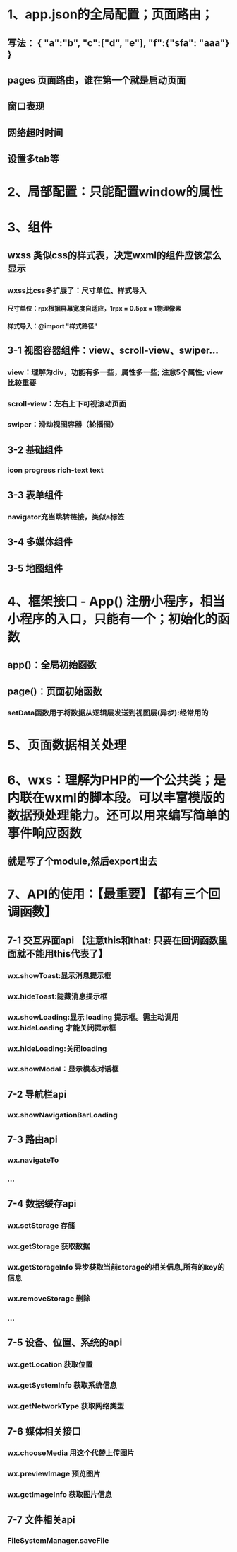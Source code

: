 # 1、app.json的全局配置；页面路由；
## 写法： { "a":"b", "c":["d", "e"], "f":{"sfa": "aaa"} }
## pages 页面路由，谁在第一个就是启动页面
## 窗口表现
## 网络超时时间
## 设置多tab等

# 2、局部配置：只能配置window的属性

# 3、组件
## wxss 类似css的样式表，决定wxml的组件应该怎么显示
### wxss比css多扩展了：尺寸单位、样式导入
#### 尺寸单位：rpx根据屏幕宽度自适应，1rpx = 0.5px = 1物理像素
#### 样式导入：@import "样式路径"

## 3-1 视图容器组件：view、scroll-view、swiper...
### view：理解为div，功能有多一些，属性多一些; 注意5个属性; view比较重要
### scroll-view：左右上下可视滚动页面
### swiper：滑动视图容器（轮播图）

## 3-2 基础组件
### icon progress rich-text text

## 3-3 表单组件
### navigator充当跳转链接，类似a标签

## 3-4 多媒体组件

## 3-5 地图组件

# 4、框架接口 - App() 注册小程序，相当小程序的入口，只能有一个；初始化的函数
## app()：全局初始函数
## page()：页面初始函数
### setData函数用于将数据从逻辑层发送到视图层(异步):经常用的

# 5、页面数据相关处理

# 6、wxs：理解为PHP的一个公共类；是内联在wxml的脚本段。可以丰富模版的数据预处理能力。还可以用来编写简单的事件响应函数
## 就是写了个module,然后export出去

# 7、API的使用：【最重要】【都有三个回调函数】

## 7-1 交互界面api 【注意this和that: 只要在回调函数里面就不能用this代表了】
### wx.showToast:显示消息提示框
### wx.hideToast:隐藏消息提示框
### wx.showLoading:显示 loading 提示框。需主动调用 wx.hideLoading 才能关闭提示框
### wx.hideLoading:关闭loading
### wx.showModal：显示模态对话框

## 7-2 导航栏api
### wx.showNavigationBarLoading

## 7-3 路由api
### wx.navigateTo
### ...

## 7-4 数据缓存api
### wx.setStorage 存储
### wx.getStorage 获取数据
### wx.getStorageInfo 异步获取当前storage的相关信息,所有的key的信息
### wx.removeStorage 删除
### ...

## 7-5 设备、位置、系统的api
### wx.getLocation 获取位置
### wx.getSystemInfo 获取系统信息
### wx.getNetworkType 获取网络类型

## 7-6 媒体相关接口
### wx.chooseMedia 用这个代替上传图片
### wx.previewImage 预览图片
### wx.getImageInfo 获取图片信息

## 7-7 文件相关api
### FileSystemManager.saveFile 
























